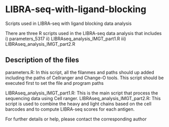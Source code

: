 # LIBRA-seq-with-ligand-blocking
Scripts used in LIBRA-seq with ligand blocking data analysis

There are three R scripts used in the LIBRA-seq data analysis that includes
i) parameters_5317
ii) LIBRAseq_analysis_IMGT_part1.R
iii) LIBRAseq_analysis_IMGT_part2.R

Description of the files
-------------------------
parameters.R: In this script, all the filanmes and paths should up added including the paths of Cellranger and Change-O tools. This script should be executed first to set the file and program paths

LIBRAseq_analysis_IMGT_part1.R: This is the main script that process the sequencing data using Cell ranger.
LIBRAseq_analysis_IMGT_part2.R: This script is used to combine the heavy and light chains based on the cell barcodes and to compute LIBRA-seq scores for each antigen.

For further details or help, please contact the corresponding author

